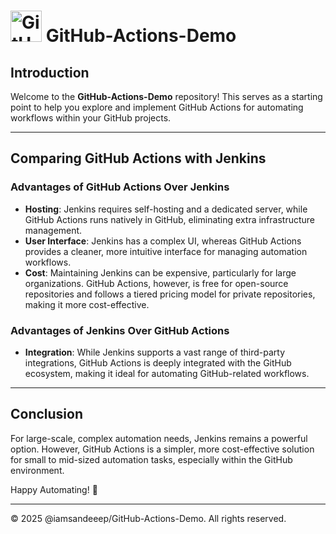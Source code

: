 # <img src="https://github.githubassets.com/images/modules/logos_page/GitHub-Mark.png" width="50" height="50" alt="GitHub Actions Logo"> GitHub-Actions-Demo  

## Introduction
Welcome to the **GitHub-Actions-Demo** repository! This serves as a starting point to help you explore and implement GitHub Actions for automating workflows within your GitHub projects.

---

## Comparing GitHub Actions with Jenkins

### Advantages of GitHub Actions Over Jenkins

- **Hosting**: Jenkins requires self-hosting and a dedicated server, while GitHub Actions runs natively in GitHub, eliminating extra infrastructure management.
- **User Interface**: Jenkins has a complex UI, whereas GitHub Actions provides a cleaner, more intuitive interface for managing automation workflows.
- **Cost**: Maintaining Jenkins can be expensive, particularly for large organizations. GitHub Actions, however, is free for open-source repositories and follows a tiered pricing model for private repositories, making it more cost-effective.

### Advantages of Jenkins Over GitHub Actions

- **Integration**: While Jenkins supports a vast range of third-party integrations, GitHub Actions is deeply integrated with the GitHub ecosystem, making it ideal for automating GitHub-related workflows.

---

## Conclusion
For large-scale, complex automation needs, Jenkins remains a powerful option. However, GitHub Actions is a simpler, more cost-effective solution for small to mid-sized automation tasks, especially within the GitHub environment.

Happy Automating! 🚀

---

© 2025 @iamsandeeep/GitHub-Actions-Demo. All rights reserved.
